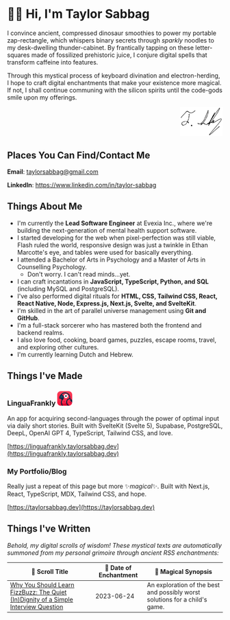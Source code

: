 # 👋🏼 Hi, I'm Taylor Sabbag

I convince ancient, compressed dinosaur smoothies to power my portable zap-rectangle, which whispers binary secrets through *sparkly* noodles to my desk-dwelling thunder-cabinet. By frantically tapping on these letter-squares made of fossilized prehistoric juice, I conjure digital spells that transform caffeine into features.

Through this mystical process of keyboard divination and electron-herding, I hope to craft digital enchantments that make your existence more magical. If not, I shall continue communing with the silicon spirits until the code-gods smile upon my offerings.
<p align="right">
    <img src="assets/signature.png" width="100" />
</p>

## Places You Can Find/Contact Me

**Email**: <a href="mailto:taylorsabbag@gmail.com">taylorsabbag@gmail.com</a>

**LinkedIn**: <a href="https://www.linkedin.com/in/taylor-sabbag">https://www.linkedin.com/in/taylor-sabbag</a>

## Things About Me

- I'm currently the **Lead Software Engineer** at Evexia Inc., where we're building the next-generation of mental health support software.
- I started developing for the web when pixel-perfection was still viable, Flash ruled the world, responsive design was just a twinkle in Ethan Marcotte's eye, and tables were used for basically everything.
- I attended a Bachelor of Arts in Psychology and a Master of Arts in Counselling Psychology.
  - Don't worry. I can't read minds...yet.
- I can craft incantations in **JavaScript, TypeScript, Python, and SQL** (including MySQL and PostgreSQL).
- I've also performed digital rituals for **HTML, CSS, Tailwind CSS, React, React Native, Node, Express.js, Next.js, Svelte, and SvelteKit**.
- I'm skilled in the art of parallel universe management using **Git and GitHub**.
- I'm a full-stack sorcerer who has mastered both the frontend and backend realms.
- I also love food, cooking, board games, puzzles, escape rooms, travel, and exploring other cultures.
- I'm currently learning Dutch and Hebrew.

## Things I've Made

### LinguaFrankly <img alt="LinguaFrankly icon: a parrot." src="assets/app_icon.png" width="35" />

An app for acquiring second-languages through the power of optimal input via daily short stories. Built with SvelteKit (Svelte 5), Supabase, PostgreSQL, DeepL, OpenAI GPT 4, TypeScript, Tailwind CSS, and love.

[https://linguafrankly.taylorsabbag.dev](https://linguafrankly.taylorsabbag.dev)

### My Portfolio/Blog

Really just a repeat of this page but more ✨*magical*✨. Built with Next.js, React, TypeScript, MDX, Tailwind CSS, and hope.

[https://taylorsabbag.dev](https://taylorsabbag.dev)

## Things I've Written

*Behold, my digital scrolls of wisdom! These mystical texts are automatically summoned from my personal grimoire through ancient RSS enchantments:*

| 📜 Scroll Title | 🌟 Date of Enchantment | 🔮 Magical Synopsis |
|-----------------|----------------------|-------------------|
| [Why You Should Learn FizzBuzz: The Quiet (In)Dignity of a Simple Interview Question](https://portfolio-blog-starter.vercel.app/blog/fizzbuzz) | 2023-06-24 | An exploration of the best and possibly worst solutions for a child's game. |
